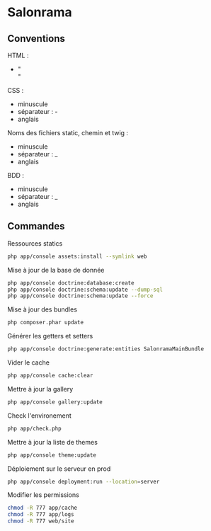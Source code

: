 Salonrama
=========

Conventions
--------------------------------------

HTML : 
- "<br>"

CSS : 
- minuscule
- séparateur : -
- anglais

Noms des fichiers static, chemin et twig :
- minuscule
- séparateur : _
- anglais

BDD :
- minuscule
- séparateur : _
- anglais

Commandes
--------------------------------------

Ressources statics

```bash
php app/console assets:install --symlink web
```

Mise à jour de la base de donnée

```bash
php app/console doctrine:database:create
php app/console doctrine:schema:update --dump-sql
php app/console doctrine:schema:update --force
```

Mise à jour des bundles

```bash
php composer.phar update
```

Générer les getters et setters

```bash
php app/console doctrine:generate:entities SalonramaMainBundle
```

Vider le cache

```bash
php app/console cache:clear
```

Mettre à jour la gallery

```bash
php app/console gallery:update
```

Check l'environement

```bash
php app/check.php
```

Mettre à jour la liste de themes

```bash
php app/console theme:update
```

Déploiement sur le serveur en prod

```bash
php app/console deployment:run --location=server
```

Modifier les permissions 

```bash
chmod -R 777 app/cache
chmod -R 777 app/logs
chmod -R 777 web/site
```
